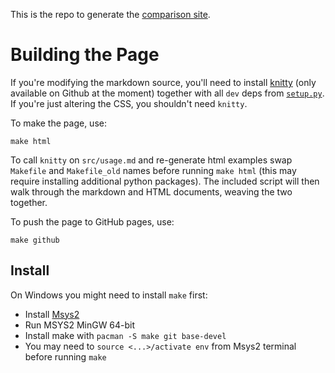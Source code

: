 This is the repo to generate the [comparison site](https://kiwi0fruit.github.io/pystitch/).

# Building the Page

If you're modifying the markdown source, you'll need to install [knitty](https://github.com/kiwi0fruit/knitty) (only available on Github at the moment) together with all `dev` deps from [`setup.py`](https://github.com/kiwi0fruit/knitty/blob/master/setup.py). If you're just altering the CSS, you shouldn't need `knitty`.

To make the page, use:

```
make html
```

To call `knitty` on `src/usage.md` and re-generate html examples swap `Makefile` and `Makefile_old` names before running `make html` (this may require installing additional python packages). The included script will then walk through the markdown and HTML documents, weaving the two together.

To push the page to GitHub pages, use:

```
make github
```


## Install

On Windows you might need to install `make` first:

* Install [Msys2](http://www.msys2.org/)
* Run MSYS2 MinGW 64-bit
* Install make with `pacman -S make git base-devel`
* You may need to `source <...>/activate env` from Msys2 terminal before running `make`
